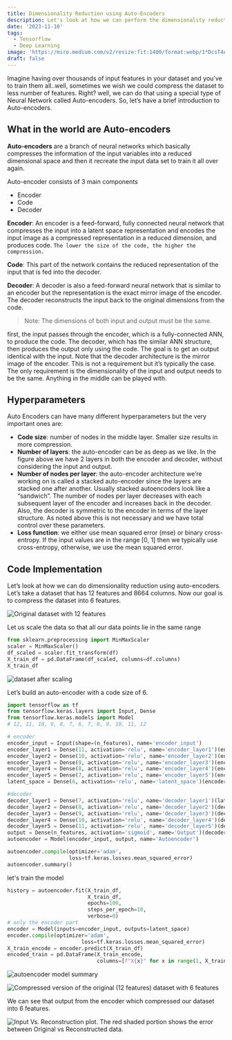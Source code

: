```yaml
---
title: Dimensionality Reduction using Auto-Encoders
description: Let's look at how we can perform the dimensionality reduction using the Auto-Encoders using Tensorflow.
date: '2023-11-10'
tags:
  - Tensorflow
  - Deep Learning
image: 'https://miro.medium.com/v2/resize:fit:1400/format:webp/1*DcsT4AtAq8dxqbDHP_Uppg.jpeg'
draft: false
---
```


Imagine having over thousands of input features in your dataset and you’ve to train them all..well, sometimes we wish we could compress the dataset to less number of features. Right? well, we can do that using a special type of Neural Network called Auto-encoders.
So, let’s have a brief introduction to Auto-encoders.

## What in the world are Auto-encoders

**Auto-encoders** are a branch of neural networks which basically compresses the information of the input variables into a reduced dimensional space and then it recreate the input data set to train it all over again.

Auto-encoder consists of 3 main components

- Encoder
- Code
- Decoder

**Encoder**: An encoder is a feed-forward, fully connected neural network that compresses the input into a latent space representation and encodes the input image as a compressed representation in a reduced dimension, and produces code. `The lower the size of the code, the higher the compression.`

**Code**: This part of the network contains the reduced representation of the input that is fed into the decoder.

**Decoder**: A decoder is also a feed-forward neural network that is similar to an encoder but the representation is the exact mirror image of the encoder. The decoder reconstructs the input back to the original dimensions from the code.

> Note: The dimensions of both input and output must be the same.

first, the input passes through the encoder, which is a fully-connected ANN, to produce the code. The decoder, which has the similar ANN structure, then produces the output only using the code. The goal is to get an output identical with the input. Note that the decoder architecture is the mirror image of the encoder. This is not a requirement but it’s typically the case. The only requirement is the dimensionality of the input and output needs to be the same. Anything in the middle can be played with.

## Hyperparameters

Auto Encoders can have many different hyperparameters but the very important ones are:

- **Code size**: number of nodes in the middle layer. Smaller size results in more compression.
- **Number of layers**: the auto-encoder can be as deep as we like. In the figure above we have 2 layers in both the encoder and decoder, without considering the input and output.
- **Number of nodes per layer**: the auto-encoder architecture we’re working on is called a stacked auto-encoder since the layers are stacked one after another. Usually stacked autoencoders look like a “sandwich”. The number of nodes per layer decreases with each subsequent layer of the encoder and increases back in the decoder. Also, the decoder is symmetric to the encoder in terms of the layer structure. As noted above this is not necessary and we have total control over these parameters.
- **Loss function**: we either use mean squared error (mse) or binary cross-entropy. If the input values are in the range [0, 1] then we typically use cross-entropy, otherwise, we use the mean squared error.

## Code Implementation

Let’s look at how we can do dimensionality reduction using auto-encoders. Let’s take a dataset that has 12 features and 8664 columns. Now our goal is to compress the dataset into 6 features.

![Original dataset with 12 features](https://miro.medium.com/v2/resize:fit:1400/format:webp/1*5Lw8YLwLpAsq9wTNdSyDUA.jpeg)

Let us scale the data so that all our data points lie in the same range

```py title="autoencoder.py"
from sklearn.preprocessing import MinMaxScaler
scaler = MinMaxScaler()
df_scaled = scaler.fit_transform(df)
X_train_df = pd.DataFrame(df_scaled, columns=df.columns)
X_train_df
```

![dataset after scaling](https://miro.medium.com/v2/resize:fit:1400/format:webp/1*6whoBrbY9x-2gzxbjJhWww.jpeg)

Let’s build an auto-encoder with a code size of 6.

```py title="autoencoder.py"
import tensorflow as tf
from tensorflow.keras.layers import Input, Dense
from tensorflow.keras.models import Model
# 12, 11, 10, 9, 8, 7, 6, 7, 8, 9, 10, 11, 12

# encoder
encoder_input = Input(shape=(n_features), name='encoder_input')
encoder_layer1 = Dense(11, activation='relu', name='encoder_layer1')(encoder_input)
encoder_layer2 = Dense(10, activation='relu', name='encoder_layer2')(encoder_layer1)
encoder_layer3 = Dense(9, activation='relu', name='encoder_layer3')(encoder_layer2)
encoder_layer4 = Dense(8, activation='relu', name='encoder_layer4')(encoder_layer3)
encoder_layer5 = Dense(7, activation='relu', name='encoder_layer5')(encoder_layer4)
latent_space = Dense(6, activation='relu', name='latent_space')(encoder_layer5)

#decoder
decoder_layer1 = Dense(7, activation='relu', name='decoder_layer1')(latent_space)
decoder_layer2 = Dense(8, activation='relu', name='decoder_layer2')(decoder_layer1)
decoder_layer3 = Dense(9, activation='relu', name='decoder_layer3')(decoder_layer2)
decoder_layer4 = Dense(10, activation='relu', name='decoder_layer4')(decoder_layer3)
decoder_layer5 = Dense(11, activation='relu', name='decoder_layer5')(decoder_layer4)
output = Dense(n_features, activation='sigmoid', name='Output')(decoder_layer5)
autoencoder = Model(encoder_input, output, name='Autoencoder')

autoencoder.compile(optimizer='adam',
                    loss=tf.keras.losses.mean_squared_error)
autoencoder.summary()
```

let's train the model

```py title="autoencoder.py"
history = autoencoder.fit(X_train_df,
                          X_train_df,
                          epochs=100,
                          steps_per_epoch=10,
                          verbose=0)
# only the encoder part
encoder = Model(inputs=encoder_input, outputs=latent_space)
encoder.compile(optimizer='adam',
                        loss=tf.keras.losses.mean_squared_error)
X_train_encode = encoder.predict(X_train_df)
encoded_train = pd.DataFrame(X_train_encode,
                             columns=[f"X{x}" for x in range(1, X_train_encode.shape[1]+1)])
```

![autoencoder model summary](https://miro.medium.com/v2/resize:fit:1400/format:webp/1*7y62pJS6SXaorbOvOuW_ew.jpeg)

![Compressed version of the original (12 features) dataset with 6 features](https://miro.medium.com/v2/resize:fit:1400/format:webp/1*ADFWIJH8y935y_q4YfNtlg.jpeg)

We can see that output from the encoder which compressed our dataset into 6 features.

![Input Vs. Reconstruction plot. The red shaded portion shows the error between Original vs Reconstructed data.](https://miro.medium.com/v2/resize:fit:1400/format:webp/1*_lKNXKfS443uMV1WfyzwGg.jpeg)
